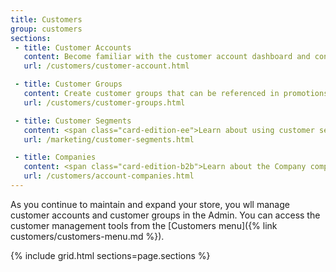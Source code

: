 ```yaml
---
title: Customers
group: customers
sections:
 - title: Customer Accounts
   content: Become familiar with the customer account dashboard and configure customer accounts according to your preference.
   url: /customers/customer-account.html

 - title: Customer Groups
   content: Create customer groups that can be referenced in promotions and tax classes.
   url: /customers/customer-groups.html

 - title: Customer Segments
   content: <span class="card-edition-ee">Learn about using customer segments to dynamically display content and promotions to specific customers, based on properties such as customer address, order history, shopping cart contents, and so on.</span>
   url: /marketing/customer-segments.html

 - title: Companies
   content: <span class="card-edition-b2b">Learn about the Company component, the key entity within B2B on which all other features are in some way dependent. It allows joining multiple buyers that belong to the same company into a single company account (or corporate account).</span>
   url: /customers/account-companies.html
---
```


As you continue to maintain and expand your store, you wll manage customer accounts and customer groups in the Admin. You can access the customer management tools from the [Customers menu]({% link customers/customers-menu.md %}).

{% include grid.html sections=page.sections %}